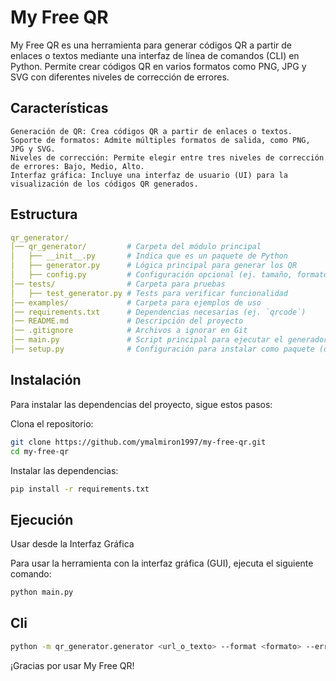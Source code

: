 # My Free QR

My Free QR es una herramienta para generar códigos QR a partir de enlaces o textos mediante una interfaz de línea de comandos (CLI) en Python. Permite crear códigos QR en varios formatos como PNG, JPG y SVG con diferentes niveles de corrección de errores.

## Características

    Generación de QR: Crea códigos QR a partir de enlaces o textos.
    Soporte de formatos: Admite múltiples formatos de salida, como PNG, JPG y SVG.
    Niveles de corrección: Permite elegir entre tres niveles de corrección de errores: Bajo, Medio, Alto.
    Interfaz gráfica: Incluye una interfaz de usuario (UI) para la visualización de los códigos QR generados.

## Estructura

```yaml
qr_generator/
│── qr_generator/         # Carpeta del módulo principal
│   ├── __init__.py       # Indica que es un paquete de Python
│   ├── generator.py      # Lógica principal para generar los QR
│   ├── config.py         # Configuración opcional (ej. tamaño, formato)
│── tests/                # Carpeta para pruebas
│   ├── test_generator.py # Tests para verificar funcionalidad
│── examples/             # Carpeta para ejemplos de uso
│── requirements.txt      # Dependencias necesarias (ej. `qrcode`)
│── README.md             # Descripción del proyecto
│── .gitignore            # Archivos a ignorar en Git
│── main.py               # Script principal para ejecutar el generador
│── setup.py              # Configuración para instalar como paquete (opcional)
```

## Instalación

Para instalar las dependencias del proyecto, sigue estos pasos:

Clona el repositorio:

```bash
git clone https://github.com/ymalmiron1997/my-free-qr.git
cd my-free-qr
```

Instalar las dependencias:
```bash
pip install -r requirements.txt
```

## Ejecución

Usar desde la Interfaz Gráfica

Para usar la herramienta con la interfaz gráfica (GUI), ejecuta el siguiente comando:

```bash
python main.py
```

## Cli

```bash
python -m qr_generator.generator <url_o_texto> --format <formato> --error-correction <nivel>
```

¡Gracias por usar My Free QR!